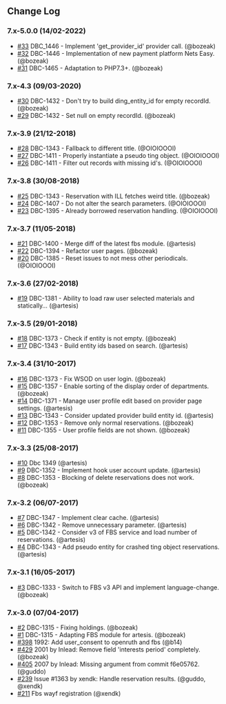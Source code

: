 ## Change Log

### 7.x-5.0.0 (14/02-2022)
- [#33](https://github.com/artesis/fbs/pull/33) DBC_1446 - Implement 'get_provider_id' provider call. (@bozeak)
- [#32](https://github.com/artesis/fbs/pull/32) DBC-1446 - Implementation of new payment platform Nets Easy. (@bozeak)
- [#31](https://github.com/artesis/fbs/pull/31) DBC-1465 - Adaptation to PHP7.3+. (@bozeak)

### 7.x-4.3 (09/03-2020)
- [#30](https://github.com/artesis/fbs/pull/30) DBC-1432 - Don't try to build ding_entity_id for empty recordId. (@bozeak)
- [#29](https://github.com/artesis/fbs/pull/29) DBC-1432 - Set null on empty recordId. (@bozeak)

### 7.x-3.9 (21/12-2018)
- [#28](https://github.com/artesis/fbs/pull/28) DBC-1343 - Fallback to different title. (@OIOIOOOI)
- [#27](https://github.com/artesis/fbs/pull/27) DBC-1411 - Properly instantiate a pseudo ting object. (@OIOIOOOI)
- [#26](https://github.com/artesis/fbs/pull/26) DBC-1411 - Filter out records with missing id's. (@OIOIOOOI)

### 7.x-3.8 (30/08-2018)
- [#25](https://github.com/artesis/fbs/pull/25) DBC-1343 - Reservation with ILL fetches weird title. (@bozeak)
- [#24](https://github.com/artesis/fbs/pull/24) DBC-1407 - Do not alter the search parameters. (@OIOIOOOI)
- [#23](https://github.com/artesis/fbs/pull/23) DBC-1395 - Already borrowed reservation handling. (@OIOIOOOI)

### 7.x-3.7 (11/05-2018)
- [#21](https://github.com/artesis/fbs/pull/21) DBC-1400 - Merge diff of the latest fbs module. (@artesis)
- [#22](https://github.com/artesis/fbs/pull/22) DBC-1394 - Refactor user pages. (@bozeak)
- [#20](https://github.com/artesis/fbs/pull/20) DBC-1385 - Reset issues to not mess other periodicals. (@OIOIOOOI)

### 7.x-3.6 (27/02-2018)
- [#19](https://github.com/artesis/fbs/pull/19) DBC-1381 - Ability to load raw user selected materials and statically… (@artesis)

### 7.x-3.5 (29/01-2018)
- [#18](https://github.com/artesis/fbs/pull/18) DBC-1373 - Check if entity is not empty. (@bozeak)
- [#17](https://github.com/artesis/fbs/pull/17) DBC-1343 - Build entity ids based on search. (@artesis)

### 7.x-3.4 (31/10-2017)
- [#16](https://github.com/artesis/fbs/pull/16) DBC-1373 - Fix WSOD on user login. (@bozeak)
- [#15](https://github.com/artesis/fbs/pull/15) DBC-1357 - Enable sorting of the display order of departments. (@bozeak)
- [#14](https://github.com/artesis/fbs/pull/14) DBC-1371 - Manage user profile edit based on provider page settings. (@artesis)
- [#13](https://github.com/artesis/fbs/pull/13) DBC-1343 - Consider updated provider build entity id. (@artesis)
- [#12](https://github.com/artesis/fbs/pull/12) DBC-1353 - Remove only normal reservations. (@bozeak)
- [#11](https://github.com/artesis/fbs/pull/11) DBC-1355 - User profile fields are not shown. (@bozeak)

### 7.x-3.3 (25/08-2017)
- [#10](https://github.com/artesis/fbs/pull/10) Dbc 1349 (@artesis)
- [#9](https://github.com/artesis/fbs/pull/9) DBC-1352 - Implement hook user account update. (@artesis)
- [#8](https://github.com/artesis/fbs/pull/8) DBC-1353 - Blocking of delete reservations does not work. (@bozeak)

### 7.x-3.2 (06/07-2017)
- [#7](https://github.com/artesis/fbs/pull/7) DBC-1347 - Implement clear cache. (@artesis)
- [#6](https://github.com/artesis/fbs/pull/6) DBC-1342 - Remove unnecessary parameter. (@artesis)
- [#5](https://github.com/artesis/fbs/pull/5) DBC-1342 - Consider v3 of FBS service and load number of reservations. (@artesis)
- [#4](https://github.com/artesis/fbs/pull/4) DBC-1343 - Add pseudo entity for crashed ting object reservations. (@artesis)

### 7.x-3.1 (16/05-2017)
- [#3](https://github.com/artesis/fbs/pull/3) DBC-1333 - Switch to FBS v3 API and implement language-change. (@bozeak)

### 7.x-3.0 (07/04-2017)
- [#2](https://github.com/artesis/fbs/pull/2) DBC-1315 - Fixing holdings. (@bozeak)
- [#1](https://github.com/artesis/fbs/pull/1) DBC-1315 - Adapting FBS module for artesis. (@bozeak)
- [#398](https://github.com/artesis/fbs/pull/398) 1992: Add user_consent to openruth and fbs (@b14)
- [#429](https://github.com/artesis/fbs/pull/429) 2001 by Inlead: Remove field 'interests period' completely. (@bozeak)
- [#405](https://github.com/artesis/fbs/pull/405) 2007 by Inlead: Missing argument from commit f6e05762. (@guddo)
- [#239](https://github.com/artesis/fbs/pull/239) Issue #1363 by xendk: Handle reservation results. (@guddo, @xendk)
- [#211](https://github.com/artesis/fbs/pull/211) Fbs wayf registration (@xendk)